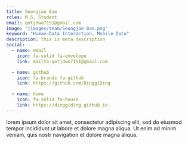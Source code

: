 ```yaml
---
title: Seongjae Bae
roles: M.S. Student
email: qotjdwo7151@gmail.com
image: "/images/team/Seongjae Bae.png"
keyword: "Human-Data Interaction, Mobile Data"
description: this is meta description
social:
  - name: email
    icon: fa-solid fa-envelope
    link: mailto:qotjdwo7151@gmail.com

  - name: github
    icon: fa-brands fa-github
    link: https://github.com/DinggiDing

  - name: home
    icon: fa-solid fa-house
    link: https://dinggiding.github.io
---
```


lorem ipsum dolor sit amet, consectetur adipiscing elit, sed do eiusmod tempor incididunt ut labore et dolore magna aliqua. Ut enim ad minim veniam, quis nostr navigation et dolore magna aliqua.
